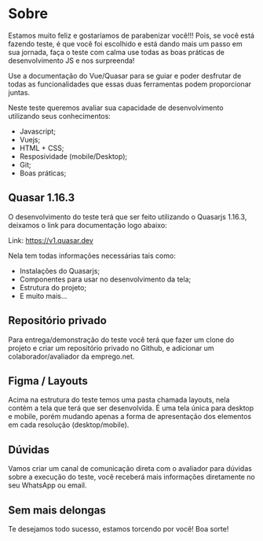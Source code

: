 # Sobre
Estamos muito feliz e gostaríamos de parabenizar você!!! Pois, se você está fazendo teste, é que você foi escolhido e está dando mais um passo em sua jornada, faça o teste 
com calma use todas as boas práticas de desenvolvimento JS e nos surpreenda!

Use a documentação do Vue/Quasar para se guiar e poder desfrutar de todas as funcionalidades que essas duas ferramentas
podem proporcionar juntas.
 
Neste teste queremos avaliar sua capacidade de desenvolvimento utilizando seus conhecimentos:

* Javascript;
* Vuejs;
* HTML + CSS;
* Resposividade (mobile/Desktop);
* Git;
* Boas práticas;

## Quasar 1.16.3
O desenvolvimento do teste terá que ser feito utilizando o Quasarjs 1.16.3, deixamos o link para documentação logo abaixo:

Link: https://v1.quasar.dev

Nela tem todas informações necessárias tais como:

* Instalações do Quasarjs;
* Componentes para usar no desenvolvimento da tela;
* Estrutura do projeto;
* E muito mais...

## Repositório privado
Para entrega/demonstração do teste você terá que fazer um clone do projeto e criar um repositório privado no Github, e adicionar 
um colaborador/avaliador da emprego.net.

## Figma / Layouts
Acima na estrutura do teste temos uma pasta chamada layouts, nela contém a tela que terá que ser desenvolvida.
É uma tela única para desktop e mobile, porém mudando apenas a forma de apresentação dos elementos em cada resolução (desktop/mobile).

## Dúvidas
Vamos criar um canal de comunicação direta com o avaliador para dúvidas sobre a execução do teste, você receberá mais informações diretamente no seu WhatsApp ou email.

## Sem mais delongas
Te desejamos todo sucesso, estamos torcendo por você! Boa sorte! 

